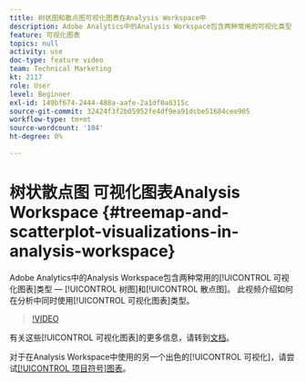 ```yaml
---
title: 树状图和散点图可视化图表在Analysis Workspace中
description: Adobe Analytics中的Analysis Workspace包含两种常用的可视化类型 — 树图和散点图。 此视频介绍如何在分析中使用这两种可视化图表类型。
feature: 可视化图表
topics: null
activity: use
doc-type: feature video
team: Technical Marketing
kt: 2117
role: User
level: Beginner
exl-id: 149bf674-2444-488a-aafe-2a1df0a0315c
source-git-commit: 32424f3f2b05952fe4df9ea91dcbe51684cee905
workflow-type: tm+mt
source-wordcount: '104'
ht-degree: 0%

---
```


#  树状散点图   可视化图表Analysis Workspace {#treemap-and-scatterplot-visualizations-in-analysis-workspace}

Adobe Analytics中的Analysis Workspace包含两种常用的[!UICONTROL 可视化图表]类型 — [!UICONTROL 树图]和[!UICONTROL 散点图]。 此视频介绍如何在分析中同时使用[!UICONTROL 可视化图表]类型。

>[!VIDEO](https://video.tv.adobe.com/v/23988/?quality=12)

有关这些[!UICONTROL 可视化图表]的更多信息，请转到[文档](https://marketing.adobe.com/resources/help/en_US/analytics/analysis-workspace/treemap.html)。

对于在Analysis Workspace中使用的另一个出色的[!UICONTROL 可视化]，请尝试[[!UICONTROL 项目符号]图表](https://helpx.adobe.com/analytics/kt/using/bullet-graph-viz-analysis-workspace-feature-video-use.html)。
